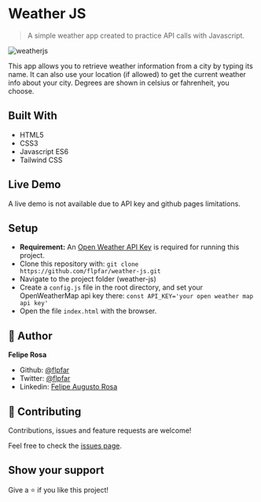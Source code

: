 # Weather JS

> A simple weather app created to practice API calls with Javascript.

![weatherjs](https://user-images.githubusercontent.com/15898299/87612764-d31c2600-c6e1-11ea-8dc8-e9fde9b53b9e.png)

This app allows you to retrieve weather information from a city by typing its name. It can also use your location (if allowed) to get the current weather info about your city. Degrees are shown in celsius or fahrenheit, you choose.

## Built With

- HTML5
- CSS3
- Javascript ES6
- Tailwind CSS

## Live Demo

A live demo is not available due to API key and github pages limitations.

## Setup
- **Requirement:** An [Open Weather API Key](https://openweathermap.org/appid#get) is required for running this project.
- Clone this repository with: `git clone https://github.com/flpfar/weather-js.git`
- Navigate to the project folder (weather-js)
- Create a `config.js` file in the root directory, and set your OpenWeatherMap api key there: ` const API_KEY='your open weather map api key' `
- Open the file `index.html` with the browser.

## 👤 Author

**Felipe Rosa**

- Github: [@flpfar](https://github.com/flpfar)
- Twitter: [@flpfar](https://twitter.com/flpfar)
- Linkedin: [Felipe Augusto Rosa](https://www.linkedin.com/in/felipe-augusto-rosa)

## 🤝 Contributing

Contributions, issues and feature requests are welcome!

Feel free to check the [issues page](/issues).

## Show your support

Give a ⭐️ if you like this project!